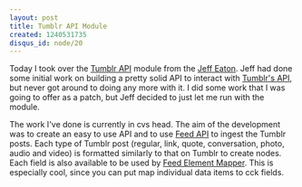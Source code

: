 ```yaml
--- 
layout: post
title: Tumblr API Module
created: 1240531735
disqus_id: node/20
---
```

Today I took over the <a href="http://drupal.org/project/tumblr">Tumblr API</a> module from the <a href="http://drupal.org/user/16496">Jeff Eaton</a>. Jeff had done some initial work on building a pretty solid API to interact with <a href="http://www.tumblr.com/api">Tumblr's API</a>, but never got around to doing any more with it. I did some work that I was going to offer as a patch, but Jeff decided to just let me run with the module.

The work I've done is currently in cvs head. The aim of the development was to create an easy to use API and to use <a href="http://drupal.org/project/feedapi">Feed API</a> to ingest the Tumblr posts. Each type of Tumblr post (regular, link, quote, conversation, photo, audio and video) is formatted similarly to that on Tumblr to create nodes.  Each field is also available to be used by <a href="http://drupal.org/project/feedapi_mapper">Feed Element Mapper</a>.  This is especially cool, since you can put map individual data items to cck fields.
